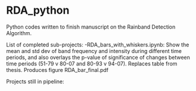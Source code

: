 # RDA_python
Python codes written to finish manuscript on the Rainband Detection Algorithm.

List of completed sub-projects:
-RDA_bars_with_whiskers.ipynb: Show the mean and std dev of band frequency and intensity during different time periods, and also overlays the p-value of significance of changes between time periods (51-79 v 80-07 and 80-93 v 94-07). Replaces table from thesis. Produces figure RDA_bar_final.pdf



Projects still in pipeline: 
